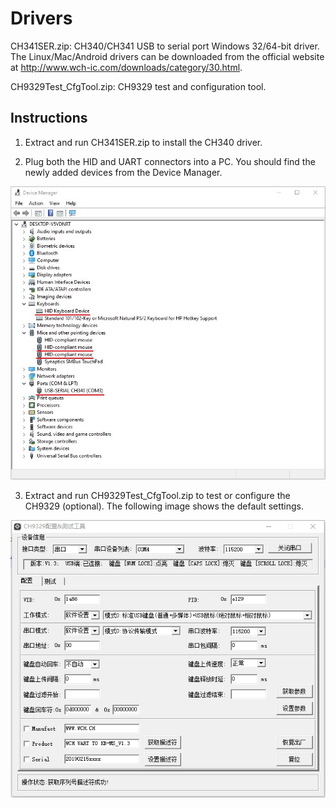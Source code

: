 # Drivers

CH341SER.zip: CH340/CH341 USB to serial port Windows 32/64-bit driver. The Linux/Mac/Android drivers can be downloaded from the official website at http://www.wch-ic.com/downloads/category/30.html.

CH9329Test_CfgTool.zip: CH9329 test and configuration tool.


## Instructions

1. Extract and run CH341SER.zip to install the CH340 driver.


2. Plug both the HID and UART connectors into a PC. You should find the newly added devices from the Device Manager.

![Device Manager](https://raw.githubusercontent.com/AIxG/UART2HID/master/images/device_manager.jpg)


3. Extract and run CH9329Test_CfgTool.zip to test or configure the CH9329 (optional). The following image shows the default settings.

![CH9329](https://raw.githubusercontent.com/AIxG/UART2HID/master/images/CH9329_settings.jpg)

